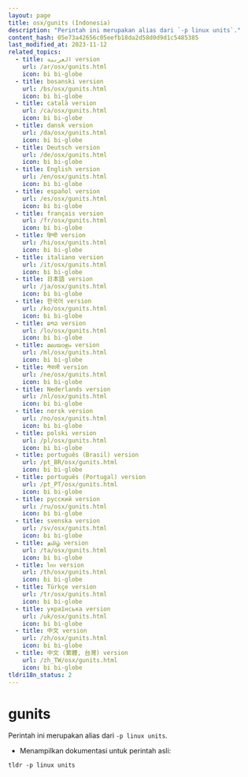 ```yaml
---
layout: page
title: osx/gunits (Indonesia)
description: "Perintah ini merupakan alias dari `-p linux units`."
content_hash: 05e73a42656c05eefb18da2d58d0d9d1c5485385
last_modified_at: 2023-11-12
related_topics:
  - title: العربية version
    url: /ar/osx/gunits.html
    icon: bi bi-globe
  - title: bosanski version
    url: /bs/osx/gunits.html
    icon: bi bi-globe
  - title: català version
    url: /ca/osx/gunits.html
    icon: bi bi-globe
  - title: dansk version
    url: /da/osx/gunits.html
    icon: bi bi-globe
  - title: Deutsch version
    url: /de/osx/gunits.html
    icon: bi bi-globe
  - title: English version
    url: /en/osx/gunits.html
    icon: bi bi-globe
  - title: español version
    url: /es/osx/gunits.html
    icon: bi bi-globe
  - title: français version
    url: /fr/osx/gunits.html
    icon: bi bi-globe
  - title: हिन्दी version
    url: /hi/osx/gunits.html
    icon: bi bi-globe
  - title: italiano version
    url: /it/osx/gunits.html
    icon: bi bi-globe
  - title: 日本語 version
    url: /ja/osx/gunits.html
    icon: bi bi-globe
  - title: 한국어 version
    url: /ko/osx/gunits.html
    icon: bi bi-globe
  - title: ລາວ version
    url: /lo/osx/gunits.html
    icon: bi bi-globe
  - title: മലയാളം version
    url: /ml/osx/gunits.html
    icon: bi bi-globe
  - title: नेपाली version
    url: /ne/osx/gunits.html
    icon: bi bi-globe
  - title: Nederlands version
    url: /nl/osx/gunits.html
    icon: bi bi-globe
  - title: norsk version
    url: /no/osx/gunits.html
    icon: bi bi-globe
  - title: polski version
    url: /pl/osx/gunits.html
    icon: bi bi-globe
  - title: português (Brasil) version
    url: /pt_BR/osx/gunits.html
    icon: bi bi-globe
  - title: português (Portugal) version
    url: /pt_PT/osx/gunits.html
    icon: bi bi-globe
  - title: русский version
    url: /ru/osx/gunits.html
    icon: bi bi-globe
  - title: svenska version
    url: /sv/osx/gunits.html
    icon: bi bi-globe
  - title: தமிழ் version
    url: /ta/osx/gunits.html
    icon: bi bi-globe
  - title: ไทย version
    url: /th/osx/gunits.html
    icon: bi bi-globe
  - title: Türkçe version
    url: /tr/osx/gunits.html
    icon: bi bi-globe
  - title: українська version
    url: /uk/osx/gunits.html
    icon: bi bi-globe
  - title: 中文 version
    url: /zh/osx/gunits.html
    icon: bi bi-globe
  - title: 中文 (繁體, 台灣) version
    url: /zh_TW/osx/gunits.html
    icon: bi bi-globe
tldri18n_status: 2
---
```

# gunits

Perintah ini merupakan alias dari `-p linux units`.

- Menampilkan dokumentasi untuk perintah asli:

`tldr -p linux units`
